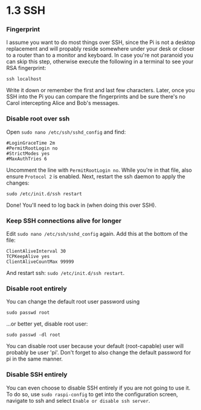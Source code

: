 1.3 SSH
===

### Fingerprint

I assume you want to do most things over SSH, since the Pi is not a desktop replacement and will propably reside somewhere under your desk or closer to a router than to a monitor and keyboard. In case you're not paranoid you can skip this step, otherwise execute the following in a terminal to see your RSA fingerprint:

	ssh localhost

Write it down or remember the first and last few characters. Later, once you SSH into the Pi you can compare the fingerprints and be sure there's no Carol intercepting Alice and Bob's messages.


### Disable root over ssh

Open `sudo nano /etc/ssh/sshd_config` and find:

	#LoginGraceTime 2m
	#PermitRootLogin no
	#StrictModes yes
	#MaxAuthTries 6

Uncomment the line with `PermitRootLogin no`. While you're in that file, also ensure `Protocol 2` is enabled. Next, restart the ssh daemon to apply the changes:

	sudo /etc/init.d/ssh restart

Done! You'll need to log back in (when doing this over SSH).


### Keep SSH connections alive for longer

Edit `sudo nano /etc/ssh/sshd_config` again. Add this at the bottom of the file:

	ClientAliveInterval 30
	TCPKeepAlive yes
	ClientAliveCountMax 99999

And restart ssh: `sudo /etc/init.d/ssh restart`.


### Disable root entirely

You can change the default root user password using

	sudo passwd root

...or better yet, disable root user:

	sudo passwd -dl root

You can disable root user because your default (root-capable) user will probably be user 'pi'. Don't forget to also change the default password for pi in the same manner.


### Disable SSH entirely

You can even choose to disable SSH entirely if you are not going to use it. To do so, use `sudo raspi-config` to get into the configuration screen, navigate to ssh and select `Enable or disable ssh server`.

